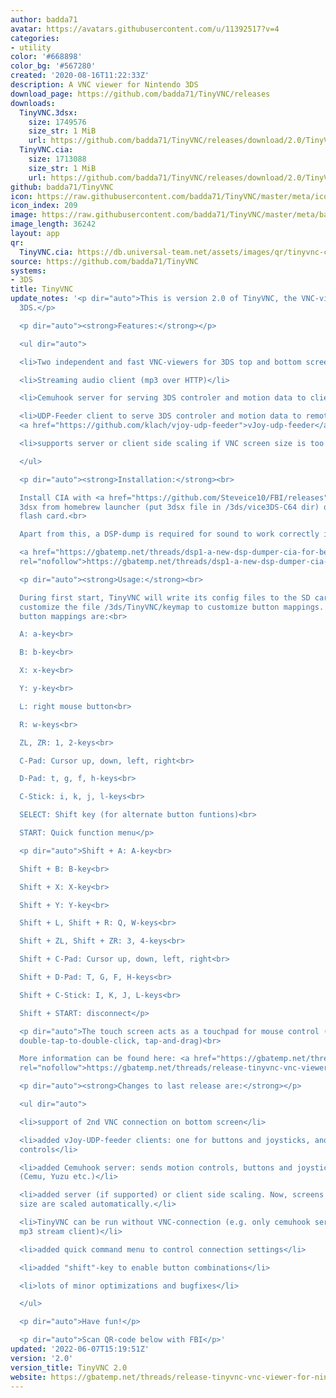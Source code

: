 ```yaml
---
author: badda71
avatar: https://avatars.githubusercontent.com/u/11392517?v=4
categories:
- utility
color: '#668898'
color_bg: '#567280'
created: '2020-08-16T11:22:33Z'
description: A VNC viewer for Nintendo 3DS
download_page: https://github.com/badda71/TinyVNC/releases
downloads:
  TinyVNC.3dsx:
    size: 1749576
    size_str: 1 MiB
    url: https://github.com/badda71/TinyVNC/releases/download/2.0/TinyVNC.3dsx
  TinyVNC.cia:
    size: 1713088
    size_str: 1 MiB
    url: https://github.com/badda71/TinyVNC/releases/download/2.0/TinyVNC.cia
github: badda71/TinyVNC
icon: https://raw.githubusercontent.com/badda71/TinyVNC/master/meta/icon.png
icon_index: 209
image: https://raw.githubusercontent.com/badda71/TinyVNC/master/meta/banner.png
image_length: 36242
layout: app
qr:
  TinyVNC.cia: https://db.universal-team.net/assets/images/qr/tinyvnc-cia.png
source: https://github.com/badda71/TinyVNC
systems:
- 3DS
title: TinyVNC
update_notes: '<p dir="auto">This is version 2.0 of TinyVNC, the VNC-viewer for Nintendo
  3DS.</p>

  <p dir="auto"><strong>Features:</strong></p>

  <ul dir="auto">

  <li>Two independent and fast VNC-viewers for 3DS top and bottom screen</li>

  <li>Streaming audio client (mp3 over HTTP)</li>

  <li>Cemuhook server for serving 3DS controler and motion data to clients (e.g. Cemu)</li>

  <li>UDP-Feeder client to serve 3DS controler and motion data to remote vJoy via
  <a href="https://github.com/klach/vjoy-udp-feeder">vJoy-udp-feeder</a></li>

  <li>supports server or client side scaling if VNC screen size is too big</li>

  </ul>

  <p dir="auto"><strong>Installation:</strong><br>

  Install CIA with <a href="https://github.com/Steveice10/FBI/releases">FBI</a>, run
  3dsx from homebrew launcher (put 3dsx file in /3ds/vice3DS-C64 dir) or run 3ds from
  flash card.<br>

  Apart from this, a DSP-dump is required for sound to work correctly in the CIA version.<br>

  <a href="https://gbatemp.net/threads/dsp1-a-new-dsp-dumper-cia-for-better-stability.469461/"
  rel="nofollow">https://gbatemp.net/threads/dsp1-a-new-dsp-dumper-cia-for-better-stability.469461/</a></p>

  <p dir="auto"><strong>Usage:</strong><br>

  During first start, TinyVNC will write its config files to the SD card. You can
  customize the file /3ds/TinyVNC/keymap to customize button mappings. Preconfigured
  button mappings are:<br>

  A: a-key<br>

  B: b-key<br>

  X: x-key<br>

  Y: y-key<br>

  L: right mouse button<br>

  R: w-keys<br>

  ZL, ZR: 1, 2-keys<br>

  C-Pad: Cursor up, down, left, right<br>

  D-Pad: t, g, f, h-keys<br>

  C-Stick: i, k, j, l-keys<br>

  SELECT: Shift key (for alternate button funtions)<br>

  START: Quick function menu</p>

  <p dir="auto">Shift + A: A-key<br>

  Shift + B: B-key<br>

  Shift + X: X-key<br>

  Shift + Y: Y-key<br>

  Shift + L, Shift + R: Q, W-keys<br>

  Shift + ZL, Shift + ZR: 3, 4-keys<br>

  Shift + C-Pad: Cursor up, down, left, right<br>

  Shift + D-Pad: T, G, F, H-keys<br>

  Shift + C-Stick: I, K, J, L-keys<br>

  Shift + START: disconnect</p>

  <p dir="auto">The touch screen acts as a touchpad for mouse control (tap-to-click,
  double-tap-to-double-click, tap-and-drag)<br>

  More information can be found here: <a href="https://gbatemp.net/threads/release-tinyvnc-vnc-viewer-for-nintendo-3ds.574242/"
  rel="nofollow">https://gbatemp.net/threads/release-tinyvnc-vnc-viewer-for-nintendo-3ds.574242/</a></p>

  <p dir="auto"><strong>Changes to last release are:</strong></p>

  <ul dir="auto">

  <li>support of 2nd VNC connection on bottom screen</li>

  <li>added vJoy-UDP-feeder clients: one for buttons and joysticks, another for motion
  controls</li>

  <li>added Cemuhook server: sends motion controls, buttons and joysticks to clients
  (Cemu, Yuzu etc.)</li>

  <li>added server (if supported) or client side scaling. Now, screens &gt;1024px
  size are scaled automatically.</li>

  <li>TinyVNC can be run without VNC-connection (e.g. only cemuhook server or only
  mp3 stream client)</li>

  <li>added quick command menu to control connection settings</li>

  <li>added "shift"-key to enable button combinations</li>

  <li>lots of minor optimizations and bugfixes</li>

  </ul>

  <p dir="auto">Have fun!</p>

  <p dir="auto">Scan QR-code below with FBI</p>'
updated: '2022-06-07T15:19:51Z'
version: '2.0'
version_title: TinyVNC 2.0
website: https://gbatemp.net/threads/release-tinyvnc-vnc-viewer-for-nintendo-3ds.574242/
---
```

